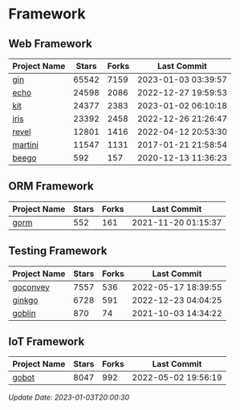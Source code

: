 # Framework

## Web Framework
| Project Name | Stars | Forks | Last Commit |
| ------------ | ----- | ----- | ----------- |
| [gin](https://github.com/gin-gonic/gin) | 65542 | 7159 | 2023-01-03 03:39:57 |
| [echo](https://github.com/labstack/echo) | 24598 | 2086 | 2022-12-27 19:59:53 |
| [kit](https://github.com/go-kit/kit) | 24377 | 2383 | 2023-01-02 06:10:18 |
| [iris](https://github.com/kataras/iris) | 23392 | 2458 | 2022-12-26 21:26:47 |
| [revel](https://github.com/revel/revel) | 12801 | 1416 | 2022-04-12 20:53:30 |
| [martini](https://github.com/go-martini/martini) | 11547 | 1131 | 2017-01-21 21:58:54 |
| [beego](https://github.com/astaxie/beego) | 592 | 157 | 2020-12-13 11:36:23 |

## ORM Framework
| Project Name | Stars | Forks | Last Commit |
| ------------ | ----- | ----- | ----------- |
| [gorm](https://github.com/jinzhu/gorm) | 552 | 161 | 2021-11-20 01:15:37 |

## Testing Framework
| Project Name | Stars | Forks | Last Commit |
| ------------ | ----- | ----- | ----------- |
| [goconvey](https://github.com/smartystreets/goconvey) | 7557 | 536 | 2022-05-17 18:39:55 |
| [ginkgo](https://github.com/onsi/ginkgo) | 6728 | 591 | 2022-12-23 04:04:25 |
| [goblin](https://github.com/franela/goblin) | 870 | 74 | 2021-10-03 14:34:22 |

## IoT Framework
| Project Name | Stars | Forks | Last Commit |
| ------------ | ----- | ----- | ----------- |
| [gobot](https://github.com/hybridgroup/gobot) | 8047 | 992 | 2022-05-02 19:56:19 |

*Update Date: 2023-01-03T20:00:30*